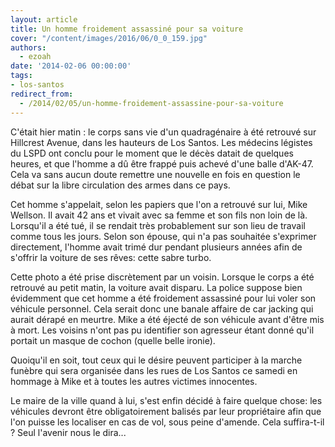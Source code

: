 ```yaml
---
layout: article
title: Un homme froidement assassiné pour sa voiture
cover: "/content/images/2016/06/0_0_159.jpg"
authors:
  - ezoah
date: '2014-02-06 00:00:00'
tags:
- los-santos
redirect_from:
  - /2014/02/05/un-homme-froidement-assassine-pour-sa-voiture
---
```


C'était hier matin : le corps sans vie d'un quadragénaire à été retrouvé sur Hillcrest Avenue, dans les hauteurs de Los Santos. Les médecins légistes du LSPD ont conclu pour le moment que le décès datait de quelques heures, et que l'homme a dû être frappé puis achevé d'une balle d'AK-47. Cela va sans aucun doute remettre une nouvelle en fois en question le débat sur la libre circulation des armes dans ce pays.

Cet homme s'appelait, selon les papiers que l'on a retrouvé sur lui, Mike Wellson. Il avait 42 ans et vivait avec sa femme et son fils non loin de là. Lorsqu'il a été tué, il se rendait très probablement sur son lieu de travail comme tous les jours. Selon son épouse, qui n'a pas souhaitée s'exprimer directement, l'homme avait trimé dur pendant plusieurs années afin de s'offrir la voiture de ses rêves: cette sabre turbo.

Cette photo a été prise discrètement par un voisin. Lorsque le corps a été retrouvé au petit matin, la voiture avait disparu. La police suppose bien évidemment que cet homme a été froidement assassiné pour lui voler son véhicule personnel. Cela serait donc une banale affaire de car jacking qui aurait dérapé en meurtre. Mike a été éjecté de son véhicule avant d'être mis à mort. Les voisins n'ont pas pu identifier son agresseur étant donné qu'il portait un masque de cochon (quelle belle ironie).

Quoiqu'il en soit, tout ceux qui le désire peuvent participer à la marche funèbre qui sera organisée dans les rues de Los Santos ce samedi en hommage à Mike et à toutes les autres victimes innocentes.

Le maire de la ville quand à lui, s'est enfin décidé à faire quelque chose: les véhicules devront être obligatoirement balisés par leur propriétaire afin que l'on puisse les localiser en cas de vol, sous peine d'amende. Cela suffira-t-il ? Seul l'avenir nous le dira...